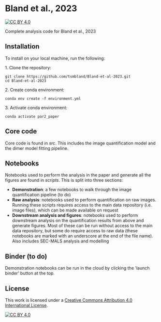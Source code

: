# Bland et al., 2023

[![CC BY 4.0][cc-by-shield]][cc-by]

Complete analysis code for Bland et al., 2023

## Installation

To install on your local machine, run the following:

&#8291;1. Clone the repository:

    git clone https://github.com/tsmbland/Bland-et-al-2023.git
    cd Bland-et-al-2023

&#8291;2. Create conda environment:

    conda env create -f environment.yml

&#8291;3. Activate conda environment:

    conda activate par2_paper

## Core code

Core code is found in _src_.
This includes the image quantification model and the dimer model fitting pipeline.

## Notebooks

Notebooks used to perform the analysis in the paper and generate all the figures are found in _scripts_.
This is split into three sections:

- __Demonstration__: a few notebooks to walk through the image quantification pipeline (to do)
- __Raw analysis__: notebooks used to perform quantification on raw images. Running these scripts requires access to the
  main data repository (i.e. image files), which can be made available on request
- __Downstream analysis and figures__: notebooks used to perform downstream analysis on the quantification results from
  above and generate figures.
  Most of these can be run without access to the main data repository, but some do require access to raw data (these
  notebooks are
  marked with an underscore at the end of the file name).
  Also includes SEC-MALS analysis and modelling

## Binder (to do)

Demonstration notebooks can be run in the cloud by clicking the 'launch binder' button at the top.

## License

This work is licensed under a
[Creative Commons Attribution 4.0 International License][cc-by].

[![CC BY 4.0][cc-by-image]][cc-by]

[cc-by]: http://creativecommons.org/licenses/by/4.0/

[cc-by-image]: https://i.creativecommons.org/l/by/4.0/88x31.png

[cc-by-shield]: https://img.shields.io/badge/License-CC%20BY%204.0-lightgrey.svg